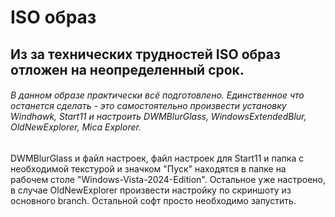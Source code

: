 # ISO образ

## Из за технических трудностей ISO образ отложен на неопределенный срок.

###### В данном образе практически всё подготовлено. Единственное что останется сделать - это самостоятельно произвести установку Windhawk, Start11 и настроить DWMBlurGlass, WindowsExtendedBlur, OldNewExplorer, Mica Explorer.
DWMBlurGlass и файл настроек, файл настроек для Start11 и папка с необходимой текстурой и значком "Пуск" находятся в папке на рабочем столе "Windows-Vista-2024-Edition". Остальное уже настроено, в случае OldNewExplorer произвести настройку по скриншоту из основного branch. Остальной софт просто необходимо запустить.
